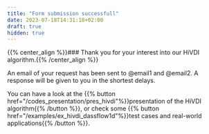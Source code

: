 ```yaml
---
title: "Form submission successfull"
date: 2023-07-18T14:31:18+02:00
draft: true
hidden: true
---
```

{{% center_align %}}### Thank you for your interest into our HiVDI algorithm.{{% /center_align %}}

An email of your request has been sent to @email1 and @email2. A response will be given to you in the shortest delays.

You can have a look at the {{% button href="/codes_presentation/pres_hivdi"%}}presentation of the HiVDI algorithm{{% /button %}}, or check some {{% button href="/examples/ex_hivdi_dassflow1d"%}}test cases and real-world applications{{% /button %}}.